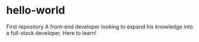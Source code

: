 # hello-world
First repository
A front-end developer looking to expand his knowledge into a full-stack developer.
Here to learn!

